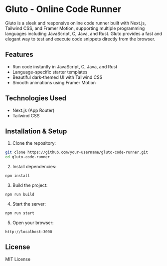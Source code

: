 # Gluto - Online Code Runner

Gluto is a sleek and responsive online code runner built with Next.js, Tailwind CSS, and Framer Motion, supporting multiple programming languages including JavaScript, C, Java, and Rust. Gluto provides a fast and elegant way to test and execute code snippets directly from the browser.

## Features

- Run code instantly in JavaScript, C, Java, and Rust
- Language-specific starter templates
- Beautiful dark-themed UI with Tailwind CSS
- Smooth animations using Framer Motion

## Technologies Used

- Next.js (App Router)
- Tailwind CSS

## Installation & Setup

1. Clone the repository:

```bash
git clone https://github.com/your-username/gluto-code-runner.git
cd gluto-code-runner
```

2. Install dependencies:

```bash
npm install
```

3. Build the project:

```bash
npm run build
```

4. Start the server:

```bash
npm run start
```

5. Open your browser:

```
http://localhost:3000
```

## License

MIT License
